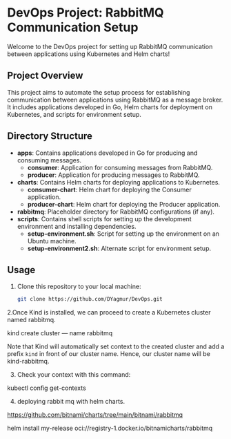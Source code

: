 # DevOps Project: RabbitMQ Communication Setup

Welcome to the DevOps project for setting up RabbitMQ communication between applications using Kubernetes and Helm charts!

## Project Overview

This project aims to automate the setup process for establishing communication between applications using RabbitMQ as a message broker. It includes applications developed in Go, Helm charts for deployment on Kubernetes, and scripts for environment setup.

## Directory Structure

- **apps**: Contains applications developed in Go for producing and consuming messages.
  - **consumer**: Application for consuming messages from RabbitMQ.
  - **producer**: Application for producing messages to RabbitMQ.
- **charts**: Contains Helm charts for deploying applications to Kubernetes.
  - **consumer-chart**: Helm chart for deploying the Consumer application.
  - **producer-chart**: Helm chart for deploying the Producer application.
- **rabbitmq**: Placeholder directory for RabbitMQ configurations (if any).
- **scripts**: Contains shell scripts for setting up the development environment and installing dependencies.
  - **setup-environment.sh**: Script for setting up the environment on an Ubuntu machine.
  - **setup-environment2.sh**: Alternate script for environment setup.

## Usage

1. Clone this repository to your local machine:

   ```bash
   git clone https://github.com/DYagmur/DevOps.git
2.Once Kind is installed, we can proceed to create a Kubernetes cluster named rabbitmq.

kind create cluster — name rabbitmq


Note that Kind will automatically set context to the created cluster and add a prefix `kind` in front of our cluster name. Hence, our cluster name will be kind-rabbitmq.

3. Check your context with this command:

kubectl config get-contexts

4. deploying rabbit mq with helm charts.

https://github.com/bitnami/charts/tree/main/bitnami/rabbitmq  

helm install my-release oci://registry-1.docker.io/bitnamicharts/rabbitmq 
